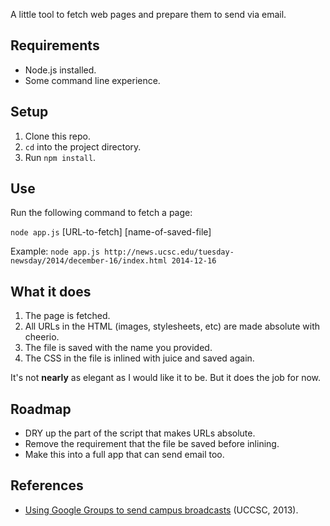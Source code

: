 A little tool to fetch web pages and prepare them to send via email.

## Requirements

- Node.js installed.
- Some command line experience.

## Setup

1. Clone this repo.
2. `cd` into the project directory.
3. Run `npm install`.

## Use

Run the following command to fetch a page:

`node app.js` [URL-to-fetch] [name-of-saved-file]

Example:
`node app.js http://news.ucsc.edu/tuesday-newsday/2014/december-16/index.html 2014-12-16`

## What it does

1. The page is fetched.
2. All URLs in the HTML (images, stylesheets, etc) are made absolute with cheerio.
3. The file is saved with the name you provided.
4. The CSS in the file is inlined with juice and saved again.

It's not **nearly** as elegant as I would like it to be. But it does the job for now.

## Roadmap

- DRY up the part of the script that makes URLs absolute.
- Remove the requirement that the file be saved before inlining.
- Make this into a full app that can send email too.

## References

- [Using Google Groups to send campus broadcasts](http://replay.uci.edu/clients/uccsc/SC03.html) (UCCSC, 2013).